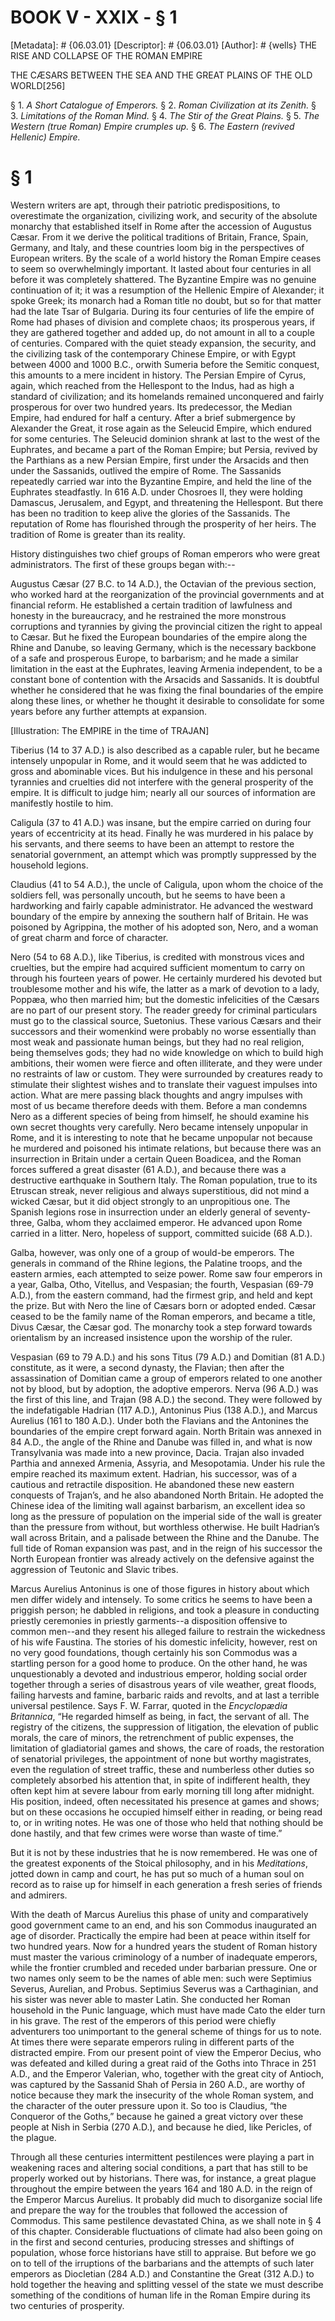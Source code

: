 # BOOK V - XXIX - § 1
[Metadata]: # {06.03.01}
[Descriptor]: # {06.03.01}
[Author]: # {wells}
THE RISE AND COLLAPSE OF THE ROMAN EMPIRE

THE CÆSARS BETWEEN THE SEA AND THE GREAT PLAINS OF THE OLD WORLD[256]

§ 1. _A Short Catalogue of Emperors._ § 2. _Roman Civilization at      its
Zenith._ § 3. _Limitations of the Roman Mind._ § 4. _The Stir      of the Great
Plains._ § 5. _The Western (true Roman) Empire      crumples up._ § 6. _The
Eastern (revived Hellenic) Empire._

# § 1
Western writers are apt, through their patriotic predispositions, to
overestimate the organization, civilizing work, and security of the absolute
monarchy that established itself in Rome after the accession of Augustus Cæsar.
From it we derive the political traditions of Britain, France, Spain, Germany,
and Italy, and these countries loom big in the perspectives of European
writers. By the scale of a world history the Roman Empire ceases to seem so
overwhelmingly important. It lasted about four centuries in all before it was
completely shattered. The Byzantine Empire was no genuine continuation of it;
it was a resumption of the Hellenic Empire of Alexander; it spoke Greek; its
monarch had a Roman title no doubt, but so for that matter had the late Tsar of
Bulgaria. During its four centuries of life the empire of Rome had phases of
division and complete chaos; its prosperous years, if they are gathered
together and added up, do not amount in all to a couple of centuries. Compared
with the quiet steady expansion, the security, and the civilizing task of the
contemporary Chinese Empire, or with Egypt between 4000 and 1000 B.C., orwith
Sumeria before the Semitic conquest, this amounts to a mere incident in
history. The Persian Empire of Cyrus, again, which reached from the Hellespont
to the Indus, had as high a standard of civilization; and its homelands
remained unconquered and fairly prosperous for over two hundred years. Its
predecessor, the Median Empire, had endured for half a century. After a brief
submergence by Alexander the Great, it rose again as the Seleucid Empire, which
endured for some centuries. The Seleucid dominion shrank at last to the west of
the Euphrates, and became a part of the Roman Empire; but Persia, revived by
the Parthians as a new Persian Empire, first under the Arsacids and then under
the Sassanids, outlived the empire of Rome. The Sassanids repeatedly carried
war into the Byzantine Empire, and held the line of the Euphrates steadfastly.
In 616 A.D. under Chosroes II, they were holding Damascus, Jerusalem, and
Egypt, and threatening the Hellespont. But there has been no tradition to keep
alive the glories of the Sassanids. The reputation of Rome has flourished
through the prosperity of her heirs. The tradition of Rome is greater than its
reality.

History distinguishes two chief groups of Roman emperors who were great
administrators. The first of these groups began with:--

Augustus Cæsar (27 B.C. to 14 A.D.), the Octavian of the previous section, who
worked hard at the reorganization of the provincial governments and at
financial reform. He established a certain tradition of lawfulness and honesty
in the bureaucracy, and he restrained the more monstrous corruptions and
tyrannies by giving the provincial citizen the right to appeal to Cæsar. But he
fixed the European boundaries of the empire along the Rhine and Danube, so
leaving Germany, which is the necessary backbone of a safe and prosperous
Europe, to barbarism; and he made a similar limitation in the east at the
Euphrates, leaving Armenia independent, to be a constant bone of contention
with the Arsacids and Sassanids. It is doubtful whether he considered that he
was fixing the final boundaries of the empire along these lines, or whether he
thought it desirable to consolidate for some years before any further attempts
at expansion.

[Illustration: The EMPIRE in the time of TRAJAN]

Tiberius (14 to 37 A.D.) is also described as a capable ruler, but he became
intensely unpopular in Rome, and it would seem that he was addicted to gross
and abominable vices. But his indulgence in these and his personal tyrannies
and cruelties did not interfere with the general prosperity of the empire. It
is difficult to judge him; nearly all our sources of information are manifestly
hostile to him.

Caligula (37 to 41 A.D.) was insane, but the empire carried on during four
years of eccentricity at its head. Finally he was murdered in his palace by his
servants, and there seems to have been an attempt to restore the senatorial
government, an attempt which was promptly suppressed by the household legions.

Claudius (41 to 54 A.D.), the uncle of Caligula, upon whom the choice of the
soldiers fell, was personally uncouth, but he seems to have been a hardworking
and fairly capable administrator. He advanced the westward boundary of the
empire by annexing the southern half of Britain. He was poisoned by Agrippina,
the mother of his adopted son, Nero, and a woman of great charm and force of
character.

Nero (54 to 68 A.D.), like Tiberius, is credited with monstrous vices and
cruelties, but the empire had acquired sufficient momentum to carry on through
his fourteen years of power. He certainly murdered his devoted but troublesome
mother and his wife, the latter as a mark of devotion to a lady, Poppæa, who
then married him; but the domestic infelicities of the Cæsars are no part of
our present story. The reader greedy for criminal particulars must go to the
classical source, Suetonius. These various Cæsars and their successors and
their womenkind were probably no worse essentially than most weak and
passionate human beings, but they had no real religion, being themselves gods;
they had no wide knowledge on which to build high ambitions, their women were
fierce and often illiterate, and they were under no restraints of law or
custom. They were surrounded by creatures ready to stimulate their slightest
wishes and to translate their vaguest impulses into action. What are mere
passing black thoughts and angry impulses with most of us became therefore
deeds with them. Before a man condemns Nero as a different species of being
from himself, he should examine his own secret thoughts very carefully. Nero
became intensely unpopular in Rome, and it is interesting to note that he
became unpopular not because he murdered and poisoned his intimate relations,
but because there was an insurrection in Britain under a certain Queen
Boadicea, and the Roman forces suffered a great disaster (61 A.D.), and because
there was a destructive earthquake in Southern Italy. The Roman population,
true to its Etruscan streak, never religious and always superstitious, did not
mind a wicked Cæsar, but it did object strongly to an unpropitious one. The
Spanish legions rose in insurrection under an elderly general of seventy-three,
Galba, whom they acclaimed emperor. He advanced upon Rome carried in a litter.
Nero, hopeless of support, committed suicide (68 A.D.).

Galba, however, was only one of a group of would-be emperors. The generals in
command of the Rhine legions, the Palatine troops, and the eastern armies, each
attempted to seize power. Rome saw four emperors in a year, Galba, Otho,
Vitellus, and Vespasian; the fourth, Vespasian (69-79 A.D.), from the eastern
command, had the firmest grip, and held and kept the prize. But with Nero the
line of Cæsars born or adopted ended. Cæsar ceased to be the family name of the
Roman emperors, and became a title, Divus Cæsar, the Cæsar god. The monarchy
took a step forward towards orientalism by an increased insistence upon the
worship of the ruler.

Vespasian (69 to 79 A.D.) and his sons Titus (79 A.D.) and Domitian (81 A.D.)
constitute, as it were, a second dynasty, the Flavian; then after the
assassination of Domitian came a group of emperors related to one another not
by blood, but by adoption, the adoptive emperors. Nerva (96 A.D.) was the first
of this line, and Trajan (98 A.D.) the second. They were followed by the
indefatigable Hadrian (117 A.D.), Antoninus Pius (138 A.D.), and Marcus
Aurelius (161 to 180 A.D.). Under both the Flavians and the Antonines the
boundaries of the empire crept forward again. North Britain was annexed in 84
A.D., the angle of the Rhine and Danube was filled in, and what is now
Transylvania was made into a new province, Dacia. Trajan also invaded Parthia
and annexed Armenia, Assyria, and Mesopotamia. Under his rule the empire
reached its maximum extent. Hadrian, his successor, was of a cautious and
retractile disposition. He abandoned these new eastern conquests of Trajan’s,
and he also abandoned North Britain. He adopted the Chinese idea of the
limiting wall against barbarism, an excellent idea so long as the pressure of
population on the imperial side of the wall is greater than the pressure from
without, but worthless otherwise. He built Hadrian’s wall across Britain, and a
palisade between the Rhine and the Danube. The full tide of Roman expansion was
past, and in the reign of his successor the North European frontier was already
actively on the defensive against the aggression of Teutonic and Slavic tribes.

Marcus Aurelius Antoninus is one of those figures in history about which men
differ widely and intensely. To some critics he seems to have been a priggish
person; he dabbled in religions, and took a pleasure in conducting priestly
ceremonies in priestly garments--a disposition offensive to common men--and
they resent his alleged failure to restrain the wickedness of his wife
Faustina. The stories of his domestic infelicity, however, rest on no very good
foundations, though certainly his son Commodus was a startling person for a
good home to produce. On the other hand, he was unquestionably a devoted and
industrious emperor, holding social order together through a series of
disastrous years of vile weather, great floods, failing harvests and famine,
barbaric raids and revolts, and at last a terrible universal pestilence. Says
F. W. Farrar, quoted in the _Encyclopædia Britannica_, “He regarded himself as
being, in fact, the servant of all. The registry of the citizens, the
suppression of litigation, the elevation of public morals, the care of minors,
the retrenchment of public expenses, the limitation of gladiatorial games and
shows, the care of roads, the restoration of senatorial privileges, the
appointment of none but worthy magistrates, even the regulation of street
traffic, these and numberless other duties so completely absorbed his attention
that, in spite of indifferent health, they often kept him at severe labour from
early morning till long after midnight. His position, indeed, often
necessitated his presence at games and shows; but on these occasions he
occupied himself either in reading, or being read to, or in writing notes. He
was one of those who held that nothing should be done hastily, and that few
crimes were worse than waste of time.”

But it is not by these industries that he is now remembered. He was one of the
greatest exponents of the Stoical philosophy, and in his _Meditations_, jotted
down in camp and court, he has put so much of a human soul on record as to
raise up for himself in each generation a fresh series of friends and admirers.

With the death of Marcus Aurelius this phase of unity and comparatively good
government came to an end, and his son Commodus inaugurated an age of disorder.
Practically the empire had been at peace within itself for two hundred years.
Now for a hundred years the student of Roman history must master the various
criminology of a number of inadequate emperors, while the frontier crumbled and
receded under barbarian pressure. One or two names only seem to be the names of
able men: such were Septimius Severus, Aurelian, and Probus. Septimius Severus
was a Carthaginian, and his sister was never able to master Latin. She
conducted her Roman household in the Punic language, which must have made Cato
the elder turn in his grave. The rest of the emperors of this period were
chiefly adventurers too unimportant to the general scheme of things for us to
note. At times there were separate emperors ruling in different parts of the
distracted empire. From our present point of view the Emperor Decius, who was
defeated and killed during a great raid of the Goths into Thrace in 251 A.D.,
and the Emperor Valerian, who, together with the great city of Antioch, was
captured by the Sassanid Shah of Persia in 260 A.D., are worthy of notice
because they mark the insecurity of the whole Roman system, and the character
of the outer pressure upon it. So too is Claudius, “the Conqueror of the
Goths,” because he gained a great victory over these people at Nish in Serbia
(270 A.D.), and because he died, like Pericles, of the plague.

Through all these centuries intermittent pestilences were playing a part in
weakening races and altering social conditions, a part that has still to be
properly worked out by historians. There was, for instance, a great plague
throughout the empire between the years 164 and 180 A.D. in the reign of the
Emperor Marcus Aurelius. It probably did much to disorganize social life and
prepare the way for the troubles that followed the accession of Commodus. This
same pestilence devastated China, as we shall note in § 4 of this chapter.
Considerable fluctuations of climate had also been going on in the first and
second centuries, producing stresses and shiftings of population, whose force
historians have still to appraise. But before we go on to tell of the
irruptions of the barbarians and the attempts of such later emperors as
Diocletian (284 A.D.) and Constantine the Great (312 A.D.) to hold together the
heaving and splitting vessel of the state we must describe something of the
conditions of human life in the Roman Empire during its two centuries of
prosperity.

